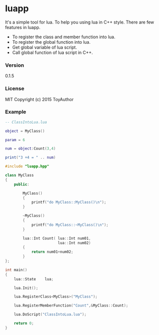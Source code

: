 # luapp
It's a simple tool for lua.
To help you using lua in C++ style.
There are few features in luapp.

- To register the class and member function into lua.
- To register the global function into lua.
- Get global variable of lua script.
- Call global function of lua script in C++.

### Version
0.1.5

### License
MIT
Copyright (c) 2015 ToyAuthor

### Example

```lua
-- ClassIntoLua.lua

object = MyClass()

param = 6

num = object:Count(3,4)

print("3 +4 = " .. num)
```

```c++
#include "luapp.hpp"

class MyClass
{
	public:

		MyClass()
		{
			printf("do MyClass::MyClass()\n");
		}

		~MyClass()
		{
			printf("do MyClass::~MyClass()\n");
		}

		lua::Int Count( lua::Int num01,
		                lua::Int num02)
		{
			return num01+num02;
		}
};

int main()
{
	lua::State    lua;

	lua.Init();

	lua.RegisterClass<MyClass>("MyClass");

	lua.RegisterMemberFunction("Count",&MyClass::Count);

	lua.DoScript("ClassIntoLua.lua");

	return 0;
}
```
